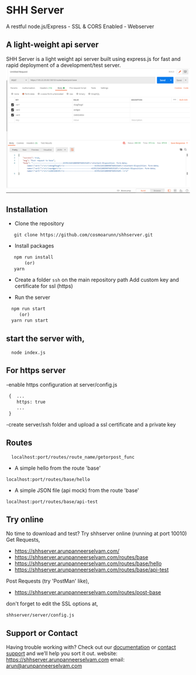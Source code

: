 # SHH Server

A restful node.js/Express - SSL & CORS Enabled - Webserver

## A light-weight api server

SHH Server is a light weight api server built using express.js for fast and rapid deployment of a development/test server.
![SHHServer: Light-weight API server](https://github.com/cosmoarunn/shhserver/raw/master/shhserver-post-req.png)

## Installation 
  - Clone the repository
  ```
     git clone https://github.com/cosmoarunn/shhserver.git
   ```
  - Install packages
  ```
     npm run install 
         (or)
     yarn
   ```
  - Create a folder `ssh` on the main repository path Add custom key and certificate for ssl (https)

  -  Run the server
   ```
     npm run start
        (or)
     yarn run start
   ```

## start the server with,
   ```
     node index.js
   ```
## For https server
-enable https configuration at server/config.js  
  ```
   {  ... 
      https: true
      ...
   }
   ```
-create server/ssh folder and upload a ssl certificate and a private key

## Routes

  ```
    localhost:port/routes/route_name/getorpost_func
  ```
  - A simple hello from the route 'base'
  ```
  localhost:port/routes/base/hello
  ```

  - A simple JSON file (api mock) from the route 'base'
  ```
  localhost:port/routes/base/api-test
  ```
  
## Try online
No time to download and test?
Try shhserver online  (running at port 10010)
Get Requests,
- https://shhserver.arunpanneerselvam.com/
- https://shhserver.arunpanneerselvam.com/routes/base
- https://shhserver.arunpanneerselvam.com/routes/base/hello
- https://shhserver.arunpanneerselvam.com/routes/base/api-test

Post Requests (try 'PostMan' like), 
- https://shhserver.arunpanneerselvam.com/routes/post-base

don't forget to edit the SSL options at, 
```
shhserver/server/config.js 
```


## Support or Contact

Having trouble working with? Check out our [documentation](https://docs.github.com/categories/github-pages-basics/) or [contact support](https://github.com/cosmoarunn) and we’ll help you sort it out.
website: https://shhserver.arunpanneerselvam.com
email: arun@arunpanneerselvam.com
